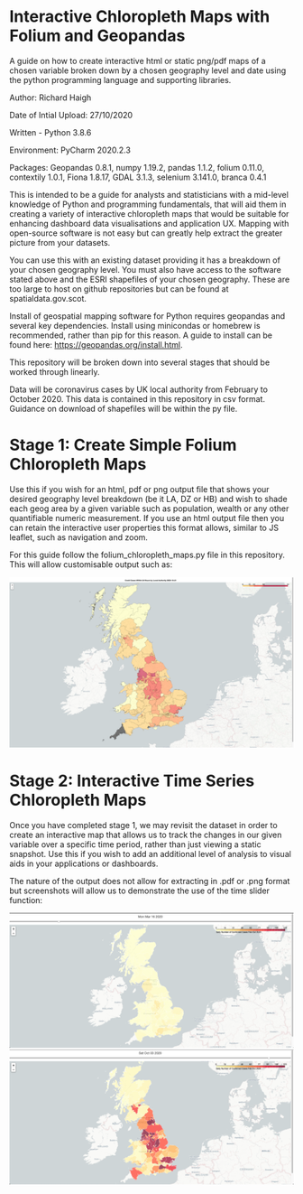 # Interactive Chloropleth Maps with Folium and Geopandas
A guide on how to create interactive html or static png/pdf maps of a chosen variable broken down by a chosen geography level and date using the python programming language and supporting libraries. 

Author: Richard Haigh

Date of Intial Upload: 27/10/2020

Written - Python 3.8.6

Environment: PyCharm 2020.2.3

Packages: Geopandas 0.8.1, numpy 1.19.2, pandas 1.1.2, folium 0.11.0, contextily 1.0.1, Fiona 1.8.17, GDAL 3.1.3, selenium 3.141.0, branca 0.4.1 

This is intended to be a guide for analysts and statisticians with a mid-level knowledge of Python and programming fundamentals, that will aid them in creating 
a variety of interactive chloropleth maps that would be suitable for enhancing dashboard data visualisations and application UX.  Mapping with open-source software is not easy but can greatly help extract the greater picture from your datasets. 

You can use this with an existing dataset providing it has a breakdown of your chosen geography level. You must also have access to the software stated above and the ESRI shapefiles of your chosen geography. These are too large to host on github repositories but can be found at spatialdata.gov.scot.

Install of geospatial mapping software for Python requires geopandas and several key dependencies. Install using minicondas or homebrew is recommended, rather than pip for this reason. A guide to install can be found here: https://geopandas.org/install.html. 

This repository will be broken down into several stages that should be worked through linearly. 

Data will be coronavirus cases by UK local authority from February to October 2020. This data is contained in this repository in csv format. Guidance on download 
of shapefiles will be within the py file. 

# Stage 1: Create Simple Folium Chloropleth Maps
Use this if you wish for an html, pdf or png output file that shows your desired geography level breakdown (be it LA, DZ or HB) and wish to shade each geog area by a given variable such as population, wealth or any other quantifiable numeric measurement. If you use an html output file then you can retain the interactive user properties this format allows, similar to JS leaflet, such as navigation and zoom. 

For this guide follow the folium_chloropleth_maps.py file in this repository. This will allow customisable output such as: 

![Example simple output](./example_output1.png)

# Stage 2: Interactive Time Series Chloropleth Maps
Once you have completed stage 1, we may revisit the dataset in order to create an interactive map that allows us to track the changes in our given variable over a specific time period, rather than just viewing a static snapshot. Use this if you wish to add an additional level of analysis to visual aids in your applications or dashboards. 

The nature of the output does not allow for extracting in .pdf or .png format but screenshots will allow us to demonstrate the use of the time slider function:

![Example simple output](./example_output2.png)
![Example simple output](./example_output3.png)

